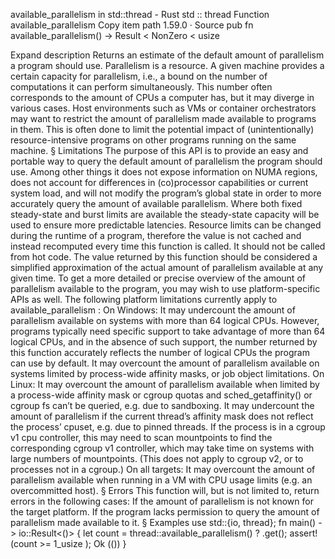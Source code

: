 available_parallelism in std::thread - Rust
std
::
thread
Function
available_parallelism
Copy item path
1.59.0
·
Source
pub fn available_parallelism() ->
Result
<
NonZero
<
usize
>>
Expand description
Returns an estimate of the default amount of parallelism a program should use.
Parallelism is a resource. A given machine provides a certain capacity for
parallelism, i.e., a bound on the number of computations it can perform
simultaneously. This number often corresponds to the amount of CPUs a
computer has, but it may diverge in various cases.
Host environments such as VMs or container orchestrators may want to
restrict the amount of parallelism made available to programs in them. This
is often done to limit the potential impact of (unintentionally)
resource-intensive programs on other programs running on the same machine.
§
Limitations
The purpose of this API is to provide an easy and portable way to query
the default amount of parallelism the program should use. Among other things it
does not expose information on NUMA regions, does not account for
differences in (co)processor capabilities or current system load,
and will not modify the program’s global state in order to more accurately
query the amount of available parallelism.
Where both fixed steady-state and burst limits are available the steady-state
capacity will be used to ensure more predictable latencies.
Resource limits can be changed during the runtime of a program, therefore the value is
not cached and instead recomputed every time this function is called. It should not be
called from hot code.
The value returned by this function should be considered a simplified
approximation of the actual amount of parallelism available at any given
time. To get a more detailed or precise overview of the amount of
parallelism available to the program, you may wish to use
platform-specific APIs as well. The following platform limitations currently
apply to
available_parallelism
:
On Windows:
It may undercount the amount of parallelism available on systems with more
than 64 logical CPUs. However, programs typically need specific support to
take advantage of more than 64 logical CPUs, and in the absence of such
support, the number returned by this function accurately reflects the
number of logical CPUs the program can use by default.
It may overcount the amount of parallelism available on systems limited by
process-wide affinity masks, or job object limitations.
On Linux:
It may overcount the amount of parallelism available when limited by a
process-wide affinity mask or cgroup quotas and
sched_getaffinity()
or cgroup fs can’t be
queried, e.g. due to sandboxing.
It may undercount the amount of parallelism if the current thread’s affinity mask
does not reflect the process’ cpuset, e.g. due to pinned threads.
If the process is in a cgroup v1 cpu controller, this may need to
scan mountpoints to find the corresponding cgroup v1 controller,
which may take time on systems with large numbers of mountpoints.
(This does not apply to cgroup v2, or to processes not in a
cgroup.)
On all targets:
It may overcount the amount of parallelism available when running in a VM
with CPU usage limits (e.g. an overcommitted host).
§
Errors
This function will, but is not limited to, return errors in the following
cases:
If the amount of parallelism is not known for the target platform.
If the program lacks permission to query the amount of parallelism made
available to it.
§
Examples
use
std::{io, thread};
fn
main() -> io::Result<()> {
let
count = thread::available_parallelism()
?
.get();
assert!
(count >=
1_usize
);
Ok
(())
}